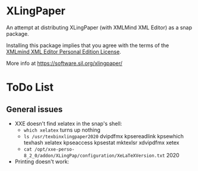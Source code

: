 # XLingPaper

An attempt at distributing XLingPaper (with XMLMind XML Editor) as a snap package.

Installing this package implies that you agree with the terms of the
[XMLmind XML Editor Personal Edition License](https://xmlmind.com/xmleditor/license_xxe_perso.html).

More info at https://software.sil.org/xlingpaper/

# ToDo List
## General issues
- XXE doesn't find xelatex
  in the snap's shell:
  - ```which xelatex``` turns up nothing
  - ```ls /usr/texbinxlingpaper2020```
    dvipdfmx    kpsereadlink  kpsewhich  texhash	xelatex
    kpseaccess  kpsestat	  mktexlsr   xdvipdfmx	xetex
  - ```cat /opt/xxe-perso-8_2_0/addon/XLingPap/configuration/XeLaTeXVersion.txt```
    2020
- Printing doesn't work:
